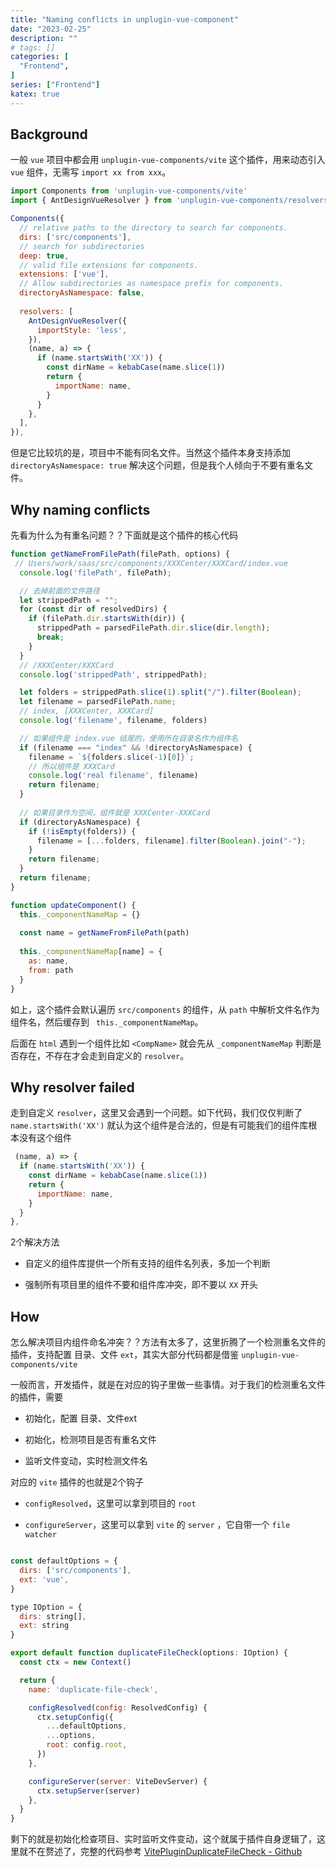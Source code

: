 ```yaml
---
title: "Naming conflicts in unplugin-vue-component"
date: "2023-02-25"
description: ""
# tags: []
categories: [
  "Frontend",
]
series: ["Frontend"]
katex: true
---
```


<!--more-->

## Background


一般 `vue` 项目中都会用 `unplugin-vue-components/vite` 这个插件，用来动态引入 `vue` 组件，无需写 `import xx from xxx`。


```js
import Components from 'unplugin-vue-components/vite'
import { AntDesignVueResolver } from 'unplugin-vue-components/resolvers'

Components({
  // relative paths to the directory to search for components.
  dirs: ['src/components'],
  // search for subdirectories
  deep: true,
  // valid file extensions for components.
  extensions: ['vue'],
  // Allow subdirectories as namespace prefix for components.
  directoryAsNamespace: false,
  
  resolvers: [
    AntDesignVueResolver({
      importStyle: 'less',
    }),
    (name, a) => {
      if (name.startsWith('XX')) {
        const dirName = kebabCase(name.slice(1))
        return {
          importName: name,
        }
      }
    },
  ],
}),
```

但是它比较坑的是，项目中不能有同名文件。当然这个插件本身支持添加 `directoryAsNamespace: true` 解决这个问题，但是我个人倾向于不要有重名文件。

## Why naming conflicts

先看为什么为有重名问题？？下面就是这个插件的核心代码

```js
function getNameFromFilePath(filePath, options) {
 // Users/work/saas/src/components/XXXCenter/XXXCard/index.vue
  console.log('filePath', filePath);

  // 去掉前面的文件路径
  let strippedPath = "";
  for (const dir of resolvedDirs) {
    if (filePath.dir.startsWith(dir)) {
      strippedPath = parsedFilePath.dir.slice(dir.length);
      break;
    }
  }
  // /XXXCenter/XXXCard
  console.log('strippedPath', strippedPath);

  let folders = strippedPath.slice(1).split("/").filter(Boolean);
  let filename = parsedFilePath.name;
  // index, [XXXCenter, XXXCard]
  console.log('filename', filename, folders)

  // 如果组件是 index.vue 结尾的，使用所在目录名作为组件名
  if (filename === "index" && !directoryAsNamespace) {
    filename = `${folders.slice(-1)[0]}`;
    // 所以组件是 XXXCard
    console.log('real filename', filename)
    return filename;
  }
  
  // 如果目录作为空间，组件就是 XXXCenter-XXXCard
  if (directoryAsNamespace) {
    if (!isEmpty(folders)) {
      filename = [...folders, filename].filter(Boolean).join("-");
    }
    return filename;
  }
  return filename;
}

function updateComponent() {
  this._componentNameMap = {}
  
  const name = getNameFromFilePath(path)
  
  this._componentNameMap[name] = {
    as: name, 
    from: path
  }
}
```


如上，这个插件会默认遍历 `src/components` 的组件，从 `path` 中解析文件名作为组件名，然后缓存到 ` this._componentNameMap`。

后面在 `html` 遇到一个组件比如 `<CompName>` 就会先从 `_componentNameMap` 判断是否存在，不存在才会走到自定义的 `resolver`。

## Why resolver failed

走到自定义 `resolver`，这里又会遇到一个问题。如下代码，我们仅仅判断了 `name.startsWith('XX')` 就认为这个组件是合法的，但是有可能我们的组件库根本没有这个组件

```js
 (name, a) => {
  if (name.startsWith('XX')) {
    const dirName = kebabCase(name.slice(1))
    return {
      importName: name,
    }
  }
},
```

2个解决方法

- 自定义的组件库提供一个所有支持的组件名列表，多加一个判断

- 强制所有项目里的组件不要和组件库冲突，即不要以 `XX` 开头



## How

怎么解决项目内组件命名冲突？？方法有太多了，这里折腾了一个检测重名文件的插件，支持配置 目录、文件 `ext`，其实大部分代码都是借鉴 `unplugin-vue-components/vite`

一般而言，开发插件，就是在对应的钩子里做一些事情。对于我们的检测重名文件的插件，需要

- 初始化，配置 目录、文件ext

- 初始化，检测项目是否有重名文件

- 监听文件变动，实时检测文件名

对应的 `vite` 插件的也就是2个钩子

- `configResolved`，这里可以拿到项目的 `root`

- `configureServer`，这里可以拿到 `vite` 的 `server` ，它自带一个 `file watcher`



```js

const defaultOptions = {
  dirs: ['src/components'],
  ext: 'vue',
}

type IOption = {
  dirs: string[],
  ext: string
}

export default function duplicateFileCheck(options: IOption) {
  const ctx = new Context()

  return {
    name: 'duplicate-file-check',

    configResolved(config: ResolvedConfig) {
      ctx.setupConfig({
        ...defaultOptions,
        ...options,
        root: config.root,
      })
    },

    configureServer(server: ViteDevServer) {
      ctx.setupServer(server)
    },
  }
}
```


剩下的就是初始化检查项目、实时监听文件变动，这个就属于插件自身逻辑了，这里就不在赘述了，完整的代码参考 [VitePluginDuplicateFileCheck - Github](https://github.com/ixiaopan/DataScience/tree/master/VitePluginDuplicateFileCheck)
